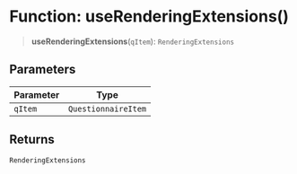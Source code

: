 # Function: useRenderingExtensions()

> **useRenderingExtensions**(`qItem`): `RenderingExtensions`

## Parameters

| Parameter | Type |
| ------ | ------ |
| `qItem` | `QuestionnaireItem` |

## Returns

`RenderingExtensions`
